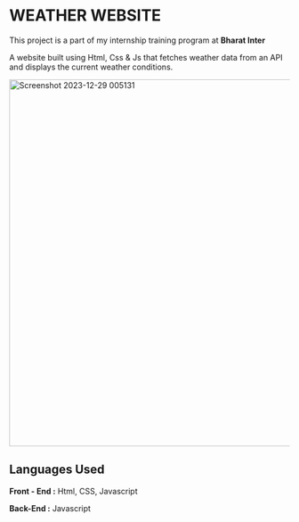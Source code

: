 # WEATHER WEBSITE 
This project is a part of my internship training program at **Bharat Inter**

A website built using Html, Css & Js that
fetches weather data from an API and
displays the current weather conditions.

<img width="659" alt="Screenshot 2023-12-29 005131" src="https://github.com/ArpanSurin/Weather-website/assets/150426561/da5ff44e-9250-4ede-8d2f-649a697eddaf">

## Languages Used
**Front - End :**  Html, CSS, Javascript

**Back-End :** Javascript
